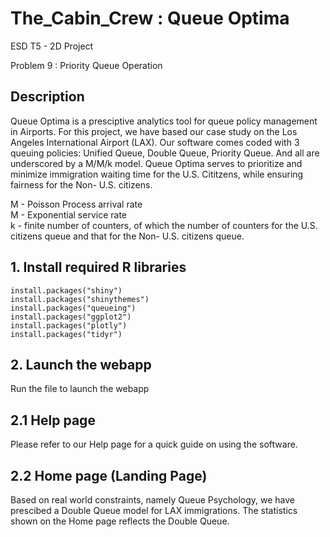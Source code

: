 # The_Cabin_Crew : Queue Optima
ESD T5 - 2D Project

Problem 9 : Priority Queue Operation

## Description
Queue Optima is a presciptive analytics tool for queue policy management in Airports. For this project, we have based our case study on the Los Angeles International Airport (LAX). Our software comes coded with 3 queuing policies: Unified Queue, Double Queue, Priority Queue. And all are underscored by a M/M/k model. Queue Optima serves to prioritize and minimize immigration waiting time for the U.S. Cititzens, while ensuring fairness for the Non- U.S. citizens.

M - Poisson Process arrival rate <br>
M - Exponential service rate <br>
k - finite number of counters, of which the number of counters for the U.S. citizens queue and that for the Non- U.S. citizens queue. 

## 1. Install required R libraries
```
install.packages("shiny")
install.packages("shinythemes")
install.packages("queueing")
install.packages("ggplot2")
install.packages("plotly")
install.packages("tidyr")
```

## 2. Launch the webapp
Run the file to launch the webapp

## 2.1 Help page
Please refer to our Help page for a quick guide on using the software.

## 2.2 Home page (Landing Page)
Based on real world constraints, namely Queue Psychology, we have prescibed a Double Queue model for LAX immigrations. The statistics shown on the Home page reflects the Double Queue.

